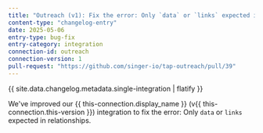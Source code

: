 ```yaml
---
title: "Outreach (v1): Fix the error: Only `data` or `links` expected in relationships"
content-type: "changelog-entry"
date: 2025-05-06
entry-type: bug-fix
entry-category: integration
connection-id: outreach
connection-version: 1
pull-request: "https://github.com/singer-io/tap-outreach/pull/39"
---
```

{{ site.data.changelog.metadata.single-integration | flatify }}

We've improved our {{ this-connection.display_name }} (v{{ this-connection.this-version }}) integration to fix the error: Only `data` or `links` expected in relationships.